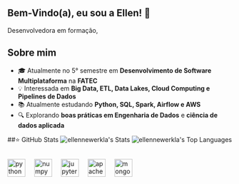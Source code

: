 ## Bem-Vindo(a), eu sou a Ellen! 👋

Desenvolvedora em formação, 

## Sobre mim

- 🎓 Atualmente no 5° semestre em **Desenvolvimento de Software Multiplataforma** na **FATEC**
- 💡 Interessada em **Big Data, ETL, Data Lakes, Cloud Computing e Pipelines de Dados**
- 📚 Atualmente estudando **Python, SQL, Spark, Airflow e AWS**
- 🔍 Explorando **boas práticas em Engenharia de Dados** e **ciência de dados aplicada**


##⭐ GitHub Stats
![ellennewerkla's Stats](https://github-readme-stats.vercel.app/api?username=ellennewerkla&theme=dark&show_icons=true&hide_border=true&count_private=true)
![ellennewerkla's Top Languages](https://github-readme-stats.vercel.app/api/top-langs/?username=ellennewerkla&theme=dark&show_icons=true&hide_border=true&layout=compact)

##

<div align="left">
  <img src="https://cdn.jsdelivr.net/gh/devicons/devicon/icons/python/python-original.svg" height="40" alt="python logo"  />
  <img width="12" />
  <img src="https://cdn.jsdelivr.net/gh/devicons/devicon/icons/numpy/numpy-original.svg" height="40" alt="numpy logo"  />
  <img width="12" />
  <img src="https://cdn.jsdelivr.net/gh/devicons/devicon/icons/jupyter/jupyter-original.svg" height="40" alt="jupyter logo"  />
  <img width="12" />
  <img src="https://cdn.jsdelivr.net/gh/devicons/devicon/icons/apachekafka/apachekafka-original.svg" height="40" alt="apachekafka logo"  />
  <img width="12" />
  <img src="https://cdn.jsdelivr.net/gh/devicons/devicon/icons/mongodb/mongodb-original.svg" height="40" alt="mongodb logo"  />
</div>

##

<!--
**EllenNewerkla/EllenNewerkla** is a ✨ _special_ ✨ repository because its `README.md` (this file) appears on your GitHub profile.

Here are some ideas to get you started:

- 🔭 I’m currently working on ...
- 🌱 I’m currently learning ...
- 👯 I’m looking to collaborate on ...
- 🤔 I’m looking for help with ...
- 💬 Ask me about ...
- 📫 How to reach me: ...
- 😄 Pronouns: ...
- ⚡ Fun fact: ...
-->
